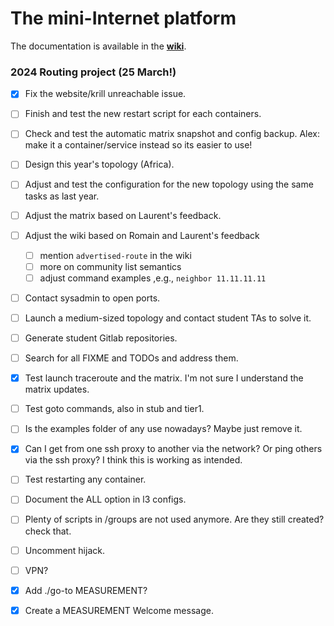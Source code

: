 # The mini-Internet platform

The documentation is available in the [**wiki**](https://github.com/nsg-ethz/mini_internet_project/wiki).

### 2024 Routing project (25 March!)

-[x] Fix the website/krill unreachable issue.

-[ ] Finish and test the new restart script for each containers.

-[ ] Check and test the automatic matrix snapshot and config backup.
     Alex: make it a container/service instead so its easier to use!

-[ ] Design this year's topology (Africa).

-[ ] Adjust and test the configuration for the new topology using the same tasks as last year.

-[ ] Adjust the matrix based on Laurent's feedback.

-[ ] Adjust the wiki based on Romain and Laurent's feedback

    - [ ] mention `advertised-route` in the wiki
    - [ ] more on community list semantics
    - [ ] adjust command examples ,e.g., `neighbor 11.11.11.11`

-[ ] Contact sysadmin to open ports.

-[ ] Launch a medium-sized topology and contact student TAs to solve it.

-[ ] Generate student Gitlab repositories.

-[ ] Search for all FIXME and TODOs and address them.

-[x] Test launch traceroute and the matrix. I'm not sure I understand the matrix updates.

-[ ] Test goto commands, also in stub and tier1.

-[ ] Is the examples folder of any use nowadays? Maybe just remove it.

-[x] Can I get from one ssh proxy to another via the network? Or ping others via the ssh proxy?
     I think this is working as intended.

-[ ] Test restarting any container.

-[ ] Document the ALL option in l3 configs.

-[ ] Plenty of scripts in /groups are not used anymore. Are they still created? check that.

-[ ] Uncomment hijack.

-[ ] VPN?

-[x] Add ./go-to MEASUREMENT?

-[x] Create a MEASUREMENT Welcome message.
